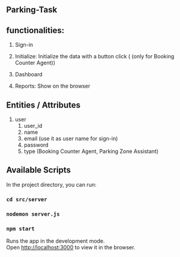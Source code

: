 ## Parking-Task


## functionalities:
1. Sign-in
 
2. Initialize: Initialize the data with a button click ( (only for Booking Counter Agent))
 
3. Dashboard
   
4. Reports: Show on the browser
  
    
## Entities / Attributes
1. user
    1. user_id
    2. name
    3. email (use it as user name for sign-in)
    4. password
    5. type (Booking Counter Agent, Parking Zone Assistant)


## Available Scripts

In the project directory, you can run:

### `cd src/server`
### `nodemon server.js`

### `npm start`

Runs the app in the development mode.<br />
Open [http://localhost:3000](http://localhost:3000) to view it in the browser.
